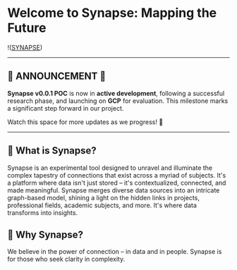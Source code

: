 # Welcome to Synapse: Mapping the Future

!([SYNAPSE](Synapse.png))

---

## 📣 ANNOUNCEMENT 📣

**Synapse v0.0.1 POC** is now in **active development**, following a successful research phase, and launching on **GCP** for evaluation.
This milestone marks a significant step forward in our project.

Watch this space for more updates as we progress! 🚀

---

## 🧬 What is Synapse?

Synapse is an experimental tool designed to unravel and illuminate the complex tapestry of connections that exist across a myriad of subjects. It's a platform where data isn't just stored – it's contextualized, connected, and made meaningful. Synapse merges diverse data sources into an intricate graph-based model, shining a light on the hidden links in projects, professional fields, academic subjects, and more. It's where data transforms into insights.

## 🌟 Why Synapse?

We believe in the power of connection – in data and in people. Synapse is for those who seek clarity in complexity.
